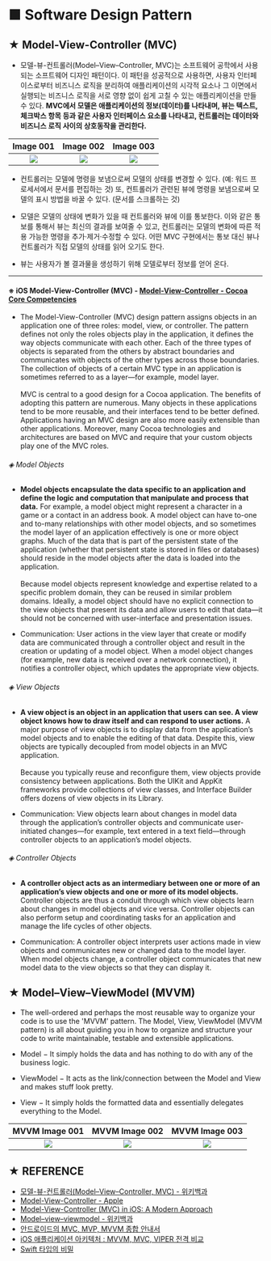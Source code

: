 # ■ Software Design Pattern

## ★ Model-View-Controller (MVC)

* 모델-뷰-컨트롤러(Model–View–Controller, MVC)는 소프트웨어 공학에서 사용되는 소프트웨어 디자인 패턴이다. 이 패턴을 성공적으로 사용하면, 사용자 인터페이스로부터 비즈니스 로직을 분리하여 애플리케이션의 시각적 요소나 그 이면에서 실행되는 비즈니스 로직을 서로 영향 없이 쉽게 고칠 수 있는 애플리케이션을 만들 수 있다. **MVC에서 모델은 애플리케이션의 정보(데이터)를 나타내며, 뷰는 텍스트, 체크박스 항목 등과 같은 사용자 인터페이스 요소를 나타내고, 컨트롤러는 데이터와 비즈니스 로직 사이의 상호동작을 관리한다.**

|Image 001|Image 002|Image 003|
|:-------:|:-------:|:-------:|
|![](https://upload.wikimedia.org/wikipedia/commons/thumb/b/b5/ModelViewControllerDiagram2.svg/200px-ModelViewControllerDiagram2.svg.png)|![](https://upload.wikimedia.org/wikipedia/commons/thumb/5/53/Router-MVC-DB.svg/300px-Router-MVC-DB.svg.png)|![](https://koenig-media.raywenderlich.com/uploads/2016/04/diagram-mvc-480x241.png)|

* 컨트롤러는 모델에 명령을 보냄으로써 모델의 상태를 변경할 수 있다. (예: 워드 프로세서에서 문서를 편집하는 것) 또, 컨트롤러가 관련된 뷰에 명령을 보냄으로써 모델의 표시 방법을 바꿀 수 있다. (문서를 스크롤하는 것)

* 모델은 모델의 상태에 변화가 있을 때 컨트롤러와 뷰에 이를 통보한다. 이와 같은 통보를 통해서 뷰는 최신의 결과를 보여줄 수 있고, 컨트롤러는 모델의 변화에 따른 적용 가능한 명령을 추가·제거·수정할 수 있다. 어떤 MVC 구현에서는 통보 대신 뷰나 컨트롤러가 직접 모델의 상태를 읽어 오기도 한다.

* 뷰는 사용자가 볼 결과물을 생성하기 위해 모델로부터 정보를 얻어 온다.

* * *

#### ※ iOS Model-View-Controller (MVC) - [Model-View-Controller - Cocoa Core Competencies](https://developer.apple.com/library/archive/documentation/General/Conceptual/DevPedia-CocoaCore/MVC.html)

* The Model-View-Controller (MVC) design pattern assigns objects in an application one of three roles: model, view, or controller. The pattern defines not only the roles objects play in the application, it defines the way objects communicate with each other. Each of the three types of objects is separated from the others by abstract boundaries and communicates with objects of the other types across those boundaries. The collection of objects of a certain MVC type in an application is sometimes referred to as a layer—for example, model layer.
</br></br> MVC is central to a good design for a Cocoa application. The benefits of adopting this pattern are numerous. Many objects in these applications tend to be more reusable, and their interfaces tend to be better defined. Applications having an MVC design are also more easily extensible than other applications. Moreover, many Cocoa technologies and architectures are based on MVC and require that your custom objects play one of the MVC roles.

###### ◈ Model Objects
* **Model objects encapsulate the data specific to an application and define the logic and computation that manipulate and process that data.** For example, a model object might represent a character in a game or a contact in an address book. A model object can have to-one and to-many relationships with other model objects, and so sometimes the model layer of an application effectively is one or more object graphs. Much of the data that is part of the persistent state of the application (whether that persistent state is stored in files or databases) should reside in the model objects after the data is loaded into the application. </br></br>Because model objects represent knowledge and expertise related to a specific problem domain, they can be reused in similar problem domains. Ideally, a model object should have no explicit connection to the view objects that present its data and allow users to edit that data—it should not be concerned with user-interface and presentation issues.

* Communication: User actions in the view layer that create or modify data are communicated through a controller object and result in the creation or updating of a model object. When a model object changes (for example, new data is received over a network connection), it notifies a controller object, which updates the appropriate view objects.

###### ◈ View Objects
* **A view object is an object in an application that users can see. A view object knows how to draw itself and can respond to user actions.** A major purpose of view objects is to display data from the application’s model objects and to enable the editing of that data. Despite this, view objects are typically decoupled from model objects in an MVC application. </br></br>Because you typically reuse and reconfigure them, view objects provide consistency between applications. Both the UIKit and AppKit frameworks provide collections of view classes, and Interface Builder offers dozens of view objects in its Library.

* Communication: View objects learn about changes in model data through the application’s controller objects and communicate user-initiated changes—for example, text entered in a text field—through controller objects to an application’s model objects.

###### ◈ Controller Objects
* **A controller object acts as an intermediary between one or more of an application’s view objects and one or more of its model objects.** Controller objects are thus a conduit through which view objects learn about changes in model objects and vice versa. Controller objects can also perform setup and coordinating tasks for an application and manage the life cycles of other objects.

* Communication: A controller object interprets user actions made in view objects and communicates new or changed data to the model layer. When model objects change, a controller object communicates that new model data to the view objects so that they can display it.

## ★ Model–View–ViewModel (MVVM)

* The well-ordered and perhaps the most reusable way to organize your code is to use the 'MVVM' pattern. The Model, View, ViewModel (MVVM pattern) is all about guiding you in how to organize and structure your code to write maintainable, testable and extensible applications.

* Model − It simply holds the data and has nothing to do with any of the business logic.

* ViewModel − It acts as the link/connection between the Model and View and makes stuff look pretty.

* View − It simply holds the formatted data and essentially delegates everything to the Model.

|MVVM Image 001|MVVM Image 002|MVVM Image 003|
|:------------:|:------------:|:------------:|
|![](https://upload.wikimedia.org/wikipedia/commons/thumb/8/87/MVVMPattern.png/330px-MVVMPattern.png)|![](https://www.tutorialspoint.com/mvvm/images/separated_presentation.jpg)|![](https://koenig-media.raywenderlich.com/uploads/2018/04/MVVM_Diagram-480x197.png)|

## ★ REFERENCE
- [모델-뷰-컨트롤러(Model–View–Controller, MVC) - 위키백과](https://ko.wikipedia.org/wiki/%EB%AA%A8%EB%8D%B8-%EB%B7%B0-%EC%BB%A8%ED%8A%B8%EB%A1%A4%EB%9F%AC)
- [Model-View-Controller - Apple](https://developer.apple.com/library/archive/documentation/General/Conceptual/DevPedia-CocoaCore/MVC.html)
- [Model-View-Controller (MVC) in iOS: A Modern Approach](https://www.raywenderlich.com/1073-model-view-controller-mvc-in-ios-a-modern-approach)
- [Model–view–viewmodel - 위키백과](https://en.wikipedia.org/wiki/Model%E2%80%93view%E2%80%93viewmodel)
- [안드로이드의 MVC, MVP, MVVM 종합 안내서](https://academy.realm.io/kr/posts/eric-maxwell-mvc-mvp-and-mvvm-on-android/)
- [iOS 애플리케이션 아키텍처 : MVVM, MVC, VIPER 전격 비교](https://academy.realm.io/kr/posts/krzysztof-zablocki-mDevCamp-ios-architecture-mvvm-mvc-viper/?w=1)
- [Swift 타입의 비밀](https://academy.realm.io/kr/posts/altconf-2017-manu-rink-secret-life-of-types-in-swift/)
